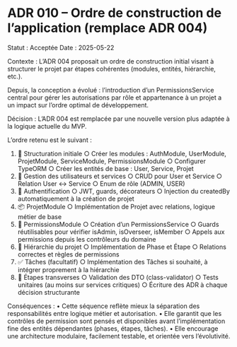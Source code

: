 # ADR 010 – Ordre de construction de l’application (remplace ADR 004)

Statut : Acceptée
Date : 2025-05-22

Contexte :
L’ADR 004 proposait un ordre de construction initial visant à structurer le projet par étapes cohérentes (modules, entités, hiérarchie, etc.).

Depuis, la conception a évolué : l’introduction d’un PermissionsService central pour gérer les autorisations par rôle et appartenance à un projet a un impact sur l’ordre optimal de développement.

Décision :
L’ADR 004 est remplacée par une nouvelle version plus adaptée à la logique actuelle du MVP.

L’ordre retenu est le suivant :

1. 🧱 Structuration initiale
   ○ Créer les modules : AuthModule, UserModule, ProjetModule, ServiceModule, PermissionsModule
   ○ Configurer TypeORM
   ○ Créer les entités de base : User, Service, Projet
2. 👥 Gestion des utilisateurs et services
   ○ CRUD pour User et Service
   ○ Relation User <-> Service
   ○ Enum de rôle (ADMIN, USER)
3. 🔐 Authentification
   ○ JWT, guards, décorateurs
   ○ Injection du createdBy automatiquement à la création de projet
4. 📦 ProjetModule
   ○ Implémentation de Projet avec relations, logique métier de base
5. 🔐 PermissionsModule
   ○ Création d’un PermissionsService
   ○ Guards réutilisables pour vérifier isAdmin, isOverseer, isMember
   ○ Appels aux permissions depuis les contrôleurs du domaine
6. 🧩 Hiérarchie du projet
   ○ Implémentation de Phase et Étape
   ○ Relations correctes et règles de permissions
7. ✅ Tâches (facultatif)
   ○ Implémentation des Tâches si souhaité, à intégrer proprement à la hiérarchie
8. 📐 Étapes transverses
   ○ Validation des DTO (class-validator)
   ○ Tests unitaires (au moins sur services critiques)
   ○ Écriture des ADR à chaque décision structurante

Conséquences :
• Cette séquence reflète mieux la séparation des responsabilités entre logique métier et autorisation.
• Elle garantit que les contrôles de permission sont pensés et disponibles avant l’implémentation fine des entités dépendantes (phases, étapes, tâches).
• Elle encourage une architecture modulaire, facilement testable, et orientée vers l’évolutivité.
